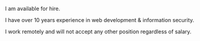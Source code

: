 I am available for hire.

I have over 10 years experience in web development & information security.

I work remotely and will not accept any other position regardless of salary.
